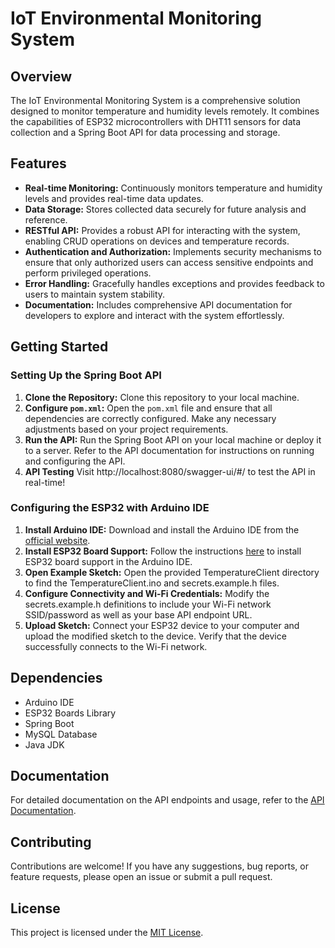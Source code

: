 # IoT Environmental Monitoring System

## Overview
The IoT Environmental Monitoring System is a comprehensive solution designed to monitor temperature and humidity levels remotely. It combines the capabilities of ESP32 microcontrollers with DHT11 sensors for data collection and a Spring Boot API for data processing and storage.

## Features
- **Real-time Monitoring:** Continuously monitors temperature and humidity levels and provides real-time data updates.
- **Data Storage:** Stores collected data securely for future analysis and reference.
- **RESTful API:** Provides a robust API for interacting with the system, enabling CRUD operations on devices and temperature records.
- **Authentication and Authorization:** Implements security mechanisms to ensure that only authorized users can access sensitive endpoints and perform privileged operations.
- **Error Handling:** Gracefully handles exceptions and provides feedback to users to maintain system stability.
- **Documentation:** Includes comprehensive API documentation for developers to explore and interact with the system effortlessly.

## Getting Started

### Setting Up the Spring Boot API
1. **Clone the Repository:** Clone this repository to your local machine.
2. **Configure `pom.xml`:** Open the `pom.xml` file and ensure that all dependencies are correctly configured. Make any necessary adjustments based on your project requirements.
3. **Run the API:** Run the Spring Boot API on your local machine or deploy it to a server. Refer to the API documentation for instructions on running and configuring the API.
4. **API Testing** Visit http://localhost:8080/swagger-ui/#/ to test the API in real-time!

### Configuring the ESP32 with Arduino IDE
1. **Install Arduino IDE:** Download and install the Arduino IDE from the [official website](https://www.arduino.cc/en/software).
2. **Install ESP32 Board Support:** Follow the instructions [here](https://github.com/espressif/arduino-esp32/blob/master/docs/arduino-ide/boards_manager.md) to install ESP32 board support in the Arduino IDE.
3. **Open Example Sketch:** Open the provided TemperatureClient directory to find the TemperatureClient.ino and secrets.example.h files.
4. **Configure Connectivity and Wi-Fi Credentials:** Modify the secrets.example.h definitions to include your Wi-Fi network SSID/password as well as your base API endpoint URL.
5. **Upload Sketch:** Connect your ESP32 device to your computer and upload the modified sketch to the device. Verify that the device successfully connects to the Wi-Fi network.

## Dependencies
- Arduino IDE
- ESP32 Boards Library
- Spring Boot
- MySQL Database
- Java JDK

## Documentation
For detailed documentation on the API endpoints and usage, refer to the [API Documentation](Documentation.pdf).

## Contributing
Contributions are welcome! If you have any suggestions, bug reports, or feature requests, please open an issue or submit a pull request.

## License
This project is licensed under the [MIT License](LICENSE).
